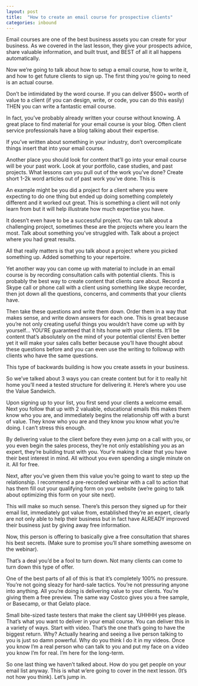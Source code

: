 ```yaml
---
layout: post
title:  "How to create an email course for prospective clients"
categories: inbound
---
```


Email courses are one of the best business assets you can create for your business. As we covered in the last lesson, they give your prospects advice, share valuable information, and built trust, and BEST of all it all happens automatically. 

Now we’re going to talk about how to setup a email course, how to write it, and how to get future clients to sign up. The first thing you’re going to need is an actual course. 

Don’t be intimidated by the word course. If you can deliver $500+ worth of value to a client (if you can design, write, or code, you can do this easily) THEN you can write a fantastic email course.

In fact, you’ve probably already written your course without knowing. A great place to find material for your email course is your blog. Often client service professionals have a blog talking about their expertise. 

If you’ve written about something in your industry, don’t overcomplicate things insert that into your email course.

Another place you should look for content that’ll go into your email course will be your past work. Look at your portfolio, case studies, and past projects. What lessons can you pull out of the work you’ve done? Create short 1-2k word articles out of past work you’ve done. This is 

An example might be you did a project for a client where you were expecting to do one thing but ended up doing something completely different and it worked out great. This is something a client will not only learn from but it will help illustrate how much expertise you have. 

It doesn’t even have to be a successful project. You can talk about a challenging project, sometimes these are the projects where you learn the most. Talk about something you’ve struggled with. Talk about a project where you had great results. 

All that really matters is that you talk about a project where you picked something up. Added something to your repertoire.

Yet another way you can come up with material to include in an email course is by recording consultation calls with potential clients. This is probably the best way to create content that clients care about. Record a Skype call or phone call with a client using something like skype recorder, then jot down all the questions, concerns, and comments that your clients have. 

Then take these questions and write them down. Order them in a way that makes sense, and write down answers for each one. This is great because you’re not only creating useful things you wouldn’t have come up with by yourself… YOU’RE guaranteed that it hits home with your clients. It’ll be content that’s absolutely on the mind of your potential clients! Even better yet it will make your sales calls better because you’ll have thought about these questions before and you can even use the writing to followup with clients who have the same questions. 

This type of backwards building is how you create assets in your business. 

So we’ve talked about 3 ways you can create content but for it to really hit home you’ll need a tested structure for delivering it. Here’s where you use the Value Sandwich. 

Upon signing up to your list, you first send your clients a welcome email. Next you follow that up with 2 valuable, educational emails this makes them know who you are, and immediately begins the relationship off with a burst of value. They know who you are and they know you know what you’re doing. I can’t stress this enough. 

By delivering value to the client before they even jump on a call with you, or you even begin the sales process, they’re not only establishing you as an expert, they’re building trust with you. Your’e making it clear that you have their best interest in mind. All without you even spending a single minute on it. All for free. 

Next, after you’ve given them this value you’re going to want to step up the relationship. I recommend a pre-recorded webinar with a call to action that has them fill out your qualifying form on your website (we’re going to talk about optimizing this form on your site next).

This will make so much sense. There’s this person they signed up for their email list, immediately got value from, established they’re an expert, clearly are not only able to help their business but in fact have ALREADY improved their business just by giving away free information. 

Now, this person is offering to basically give a free consultation that shares his best secrets. (Make sure to promise you’ll share something awesome on the webinar). 

That’s a deal you’d be a fool to turn down. Not many clients can come to turn down this type of offer. 

One of the best parts of all of this is that it’s completely 100% no pressure. You’re not going sleazy for hard-sale tactics. You’re not pressuring anyone into anything. All you’re doing is delivering value to your clients. You’re giving them a free preview. The same way Costco gives you a free sample, or Basecamp, or that Gelato place. 

Small bite-sized taste testers that make the client say UHHHH yes please. That’s what you want to deliver in your email course. You can deliver this in a variety of ways. Start with video. That’s the one that’s going to have the biggest return. Why? Actually hearing and seeing a live person talking to you is just so damn powerful. Why do you think I do it in my videos. Once you know I’m a real person who can talk to you and put my face on a video you know I’m for real. I’m here for the long-term. 

So one last thing we haven’t talked about. How do you get people on your email list anyway. This is what w’ere going to cover in the next lesson. (It’s not how you think). Let’s jump in. 
